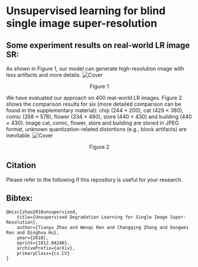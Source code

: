 # Unsupervised learning for blind single image super-resolution
## Some experiment results on real-world LR image SR:

As shown in Figure 1, our model can generate high-resolution image with less artifacts and more details.
![Cover](result/cover.png)
<p align="center">Figure 1</p>

We have evaluated our approach on 400 real-world LR images. 
Figure 2 shows the comparison results for six (more detailed comparison can be found in the supplementary material): chip (244 × 200), cat (429 × 380), comic (358 × 578), flower (334 × 490), store (440 × 430) and building (440 × 430). Image cat, comic, flower, store and building are stored in JPEG format, unknown quantization-related distortions (e.g., block artifacts) are inevitable. 
![Cover](result/eval_on_real_LR_1.png)
<p align="center">Figure 2</p>

## Citation
Please refer to the following if this repository is useful for your research.

## Bibtex:
```
@misc{zhao2018unsupervised,
    title={Unsupervised Degradation Learning for Single Image Super-Resolution},
    author={Tianyu Zhao and Wenqi Ren and Changqing Zhang and Dongwei Ren and Qinghua Hu},
    year={2018},
    eprint={1812.04240},
    archivePrefix={arXiv},
    primaryClass={cs.CV}
}
```
